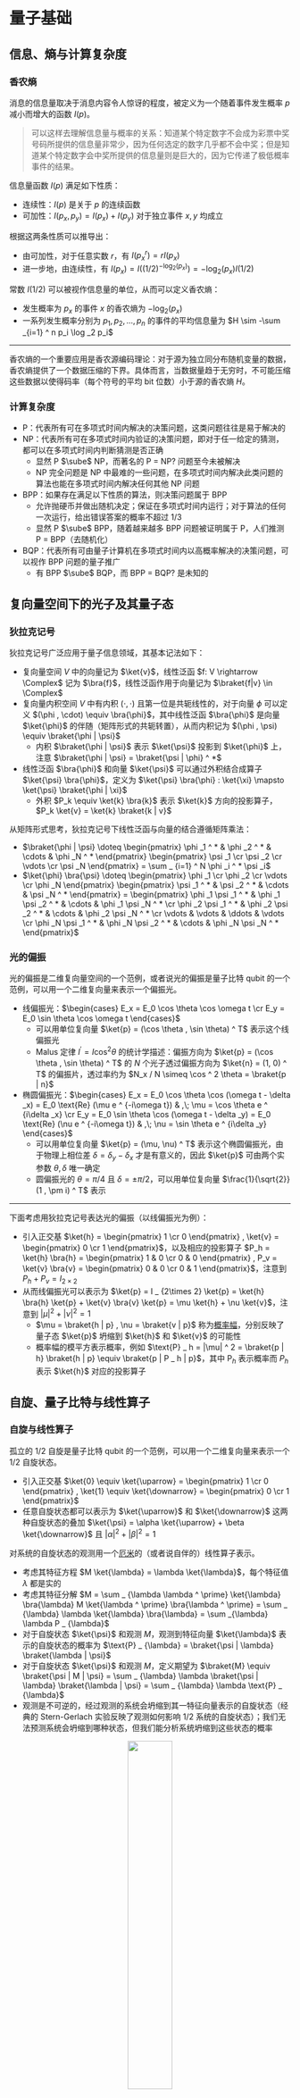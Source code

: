 # 量子基础

## 信息、熵与计算复杂度

### 香农熵

消息的信息量取决于消息内容令人惊讶的程度，被定义为一个随着事件发生概率 $p$ 减小而增大的函数 $I(p)$。

> 可以这样去理解信息量与概率的关系：知道某个特定数字不会成为彩票中奖号码所提供的信息量非常少，因为任何选定的数字几乎都不会中奖；但是知道某个特定数字会中奖所提供的信息量则是巨大的，因为它传递了极低概率事件的结果。

信息量函数 $I(p)$ 满足如下性质：

- 连续性：$I(p)$ 是关于 $p$ 的连续函数
- 可加性：$I(p_x, p_y) = I(p_x) + I(p_y)$ 对于独立事件 $x, y$ 均成立

根据这两条性质可以推导出：

- 由可加性，对于任意实数 $r$，有 $I(p_x ^ r) = rI(p_x)$
- 进一步地，由连续性，有 $I(p_x) = I((1/2) ^ {-\log _2 (p_x)}) = -\log _2 (p_x) I(1/2)$

常数 $I(1/2)$ 可以被视作信息量的单位，从而可以定义香农熵：

- 发生概率为 $p_x$ 的事件 $x$ 的香农熵为 $-\log _2 (p_x)$
- 一系列发生概率分别为 $p_1, p_2, ..., p_n$ 的事件的平均信息量为 $H \sim -\sum _{i=1} ^ n p_i \log _2 p_i$

---

香农熵的一个重要应用是香农源编码理论：对于源为独立同分布随机变量的数据，香农熵提供了一个数据压缩的下界。具体而言，当数据量趋于无穷时，不可能压缩这些数据以使得码率（每个符号的平均 bit 位数）小于源的香农熵 $H$。

### 计算复杂度

- P：代表所有可在多项式时间内解决的决策问题，这类问题往往是易于解决的
- NP：代表所有可在多项式时间内验证的决策问题，即对于任一给定的猜测，都可以在多项式时间内判断猜测是否正确
    - 显然 P $\sube$ NP，而著名的 P = NP? 问题至今未被解决
    - NP 完全问题是 NP 中最难的一些问题，在多项式时间内解决此类问题的算法也能在多项式时间内解决任何其他 NP 问题
- BPP：如果存在满足以下性质的算法，则决策问题属于 BPP
    - 允许抛硬币并做出随机决定；保证在多项式时间内运行；对于算法的任何一次运行，给出错误答案的概率不超过 1/3
    - 显然 P $\sube$ BPP，随着越来越多 BPP 问题被证明属于 P，人们推测 P = BPP（去随机化）
- BQP：代表所有可由量子计算机在多项式时间内以高概率解决的决策问题，可以视作 BPP 问题的量子推广
    - 有 BPP $\sube$ BQP，而 BPP = BQP? 是未知的

## 复向量空间下的光子及其量子态

### 狄拉克记号

狄拉克记号广泛应用于量子信息领域，其基本记法如下：

- 复向量空间 $V$ 中的向量记为 $\ket{v}$，线性泛函 $f: V \rightarrow \Complex$ 记为 $\bra{f}$，线性泛函作用于向量记为 $\braket{f|v} \in \Complex$
- 复向量内积空间 $V$ 中有内积 $(\cdot , \cdot)$ 且第一位是共轭线性的，对于向量 $\phi$ 可以定义 $(\phi , \cdot) \equiv \bra{\phi}$，其中线性泛函 $\bra{\phi}$ 是向量 $\ket{\phi}$ 的伴随（矩阵形式的共轭转置），从而内积记为 $(\phi , \psi) \equiv \braket{\phi | \psi}$
    - 内积 $\braket{\phi | \psi}$ 表示 $\ket{\psi}$ 投影到 $\ket{\phi}$ 上，注意 $\braket{\phi | \psi} = \braket{\psi | \phi} ^ *$
- 线性泛函 $\bra{\phi}$ 和向量 $\ket{\psi}$ 可以通过外积结合成算子 $\ket{\psi} \bra{\phi}$，定义为 $\ket{\psi} \bra{\phi} : \ket{\xi} \mapsto \ket{\psi} \braket{\phi | \xi}$
    - 外积 $P_k \equiv \ket{k} \bra{k}$ 表示 $\ket{k}$ 方向的投影算子，$P_k \ket{v} = \ket{k} \braket{k | v}$

从矩阵形式思考，狄拉克记号下线性泛函与向量的结合遵循矩阵乘法：

- $\braket{\phi | \psi} \doteq \begin{pmatrix} \phi _1 ^ * & \phi _2 ^ * & \cdots & \phi _N ^ * \end{pmatrix} \begin{pmatrix} \psi _1 \cr \psi _2 \cr \vdots \cr \psi _N \end{pmatrix} = \sum _ {i=1} ^ N \phi _i ^ * \psi _i$
- $\ket{\phi} \bra{\psi} \doteq \begin{pmatrix} \phi _1 \cr \phi _2 \cr \vdots \cr \phi _N \end{pmatrix} \begin{pmatrix} \psi _1 ^ * & \psi _2 ^ * & \cdots & \psi _N ^ * \end{pmatrix} = \begin{pmatrix} \phi _1 \psi _1 ^ * & \phi _1 \psi _2 ^ * & \cdots & \phi _1 \psi _N ^ * \cr \phi _2 \psi _1 ^ * & \phi _2 \psi _2 ^ * & \cdots & \phi _2 \psi _N ^ * \cr \vdots & \vdots & \ddots & \vdots \cr \phi _N \psi _1 ^ * & \phi _N \psi _2 ^ * & \cdots & \phi _N \psi _N ^ * \end{pmatrix}$

### 光的偏振

光的偏振是二维复向量空间的一个范例，或者说光的偏振是量子比特 qubit 的一个范例，可以用一个二维复向量来表示一个偏振光。

- 线偏振光：$\begin{cases} E_x = E_0 \cos \theta \cos \omega t \cr E_y = E_0 \sin \theta \cos \omega t \end{cases}$
    - 可以用单位复向量 $\ket{p} = (\cos \theta , \sin \theta) ^ T$ 表示这个线偏振光
    - Malus 定律 $I ^ {\prime} = I \cos ^ 2 \theta$ 的统计学描述：偏振方向为 $\ket{p} = (\cos \theta , \sin \theta) ^ T$ 的 $N$ 个光子透过偏振方向为 $\ket{n} = (1, 0) ^ T$ 的偏振片，透过率约为 $N_x / N \simeq \cos ^ 2 \theta = \braket{p | n}$
- 椭圆偏振光：$\begin{cases} E_x = E_0 \cos \theta \cos (\omega t - \delta _x) = E_0 \text{Re} (\mu e ^ {-i\omega t}) & ,\; \mu = \cos \theta e ^ {i\delta _x} \cr E_y = E_0 \sin \theta \cos (\omega t - \delta _y) = E_0 \text{Re} (\nu e ^ {-i\omega t}) & ,\; \nu = \sin \theta e ^ {i\delta _y} \end{cases}$
    - 可以用单位复向量 $\ket{p} = (\mu, \nu) ^ T$ 表示这个椭圆偏振光，由于物理上相位差 $\delta = \delta _y - \delta _x$ 才是有意义的，因此 $\ket{p}$ 可由两个实参数 $\theta , \delta$ 唯一确定
    - 圆偏振光的 $\theta = \pi / 4$ 且 $\delta = \pm \pi / 2$，可以用单位复向量 $\frac{1}{\sqrt{2}} (1 , \pm i) ^ T$ 表示

---

下面考虑用狄拉克记号表达光的偏振（以线偏振光为例）：

- 引入正交基 $\ket{h} = \begin{pmatrix} 1 \cr 0 \end{pmatrix} , \ket{v} = \begin{pmatrix} 0 \cr 1 \end{pmatrix}$，以及相应的投影算子 $P_h = \ket{h} \bra{h} = \begin{pmatrix} 1 & 0 \cr 0 & 0 \end{pmatrix} , P_v = \ket{v} \bra{v} = \begin{pmatrix} 0 & 0 \cr 0 & 1 \end{pmatrix}$，注意到 $P_h + P_v = I _ {2\times 2}$
- 从而线偏振光可以表示为 $\ket{p} = I _ {2\times 2} \ket{p} = \ket{h} \bra{h} \ket{p} + \ket{v} \bra{v} \ket{p} = \mu \ket{h} + \nu \ket{v}$，注意到 $|\mu| ^ 2 + |\nu| ^ 2 = 1$
    - $\mu = \braket{h | p} , \nu = \braket{v | p}$ 称为[概率幅](https://en.wikipedia.org/wiki/Probability_amplitude)，分别反映了量子态 $\ket{p}$ 坍缩到 $\ket{h}$ 和 $\ket{v}$ 的可能性
    - 概率幅的模平方表示概率，例如 $\text{P} _ h = |\mu| ^ 2 = \braket{p | h} \braket{h | p} \equiv \braket{p | P _ h | p}$，其中 $\text{P}_h$ 表示概率而 $P_h$ 表示 $\ket{h}$ 对应的投影算子

## 自旋、量子比特与线性算子

### 自旋与线性算子

孤立的 1/2 自旋是量子比特 qubit 的一个范例，可以用一个二维复向量来表示一个 1/2 自旋状态。

- 引入正交基 $\ket{0} \equiv \ket{\uparrow} = \begin{pmatrix} 1 \cr 0 \end{pmatrix} , \ket{1} \equiv \ket{\downarrow} = \begin{pmatrix} 0 \cr 1 \end{pmatrix}$
- 任意自旋状态都可以表示为 $\ket{\uparrow}$ 和 $\ket{\downarrow}$ 这两种自旋状态的叠加 $\ket{\psi} = \alpha \ket{\uparrow} + \beta \ket{\downarrow}$ 且 $|\alpha| ^ 2 + |\beta| ^ 2 = 1$

对系统的自旋状态的观测用一个[厄米](https://en.wikipedia.org/wiki/Self-adjoint_operator)的（或者说自伴的）线性算子表示。

- 考虑其特征方程 $M \ket{\lambda} = \lambda \ket{\lambda}$，每个特征值 $\lambda$ 都是实的
- 考虑其特征分解 $M = \sum _ {\lambda \lambda ^ \prime} \ket{\lambda} \bra{\lambda} M \ket{\lambda ^ \prime} \bra{\lambda ^ \prime} = \sum _ {\lambda} \lambda \ket{\lambda} \bra{\lambda} = \sum _{\lambda} \lambda P _ {\lambda}$
- 对于自旋状态 $\ket{\psi}$ 和观测 $M$，观测到特征向量 $\ket{\lambda}$ 表示的自旋状态的概率为 $\text{P} _ {\lambda} = \braket{\psi | \lambda} \braket{\lambda | \psi}$
- 对于自旋状态 $\ket{\psi}$ 和观测 $M$，定义期望为 $\braket{M} \equiv \braket{\psi | M | \psi} = \sum _ {\lambda} \lambda \braket{\psi | \lambda} \braket{\lambda | \psi} = \sum _ {\lambda} \lambda \text{P} _ {\lambda}$
- 观测是不可逆的，经过观测的系统会坍缩到其一特征向量表示的自旋状态（经典的 Stern-Gerlach 实验反映了观测如何影响 1/2 系统的自旋状态）；我们无法预测系统会坍缩到哪种状态，但我们能分析系统坍缩到这些状态的概率

<div style="text-align: center;">
<img src="/assets/images/cs/information/qi/2.jpg" style="width: 40%;">
</div>

### 泡利矩阵

泡利矩阵是三个厄米的 $2 \times 2$ 复向量矩阵，它们本身即可表示三种观测；更为重要的是，它们的线性组合可以构造出沿着任意自旋方向的观测。

三个泡利矩阵及其特征向量如下（注意它们的特征值都是 $\pm 1$，分别对应两种正交的自旋状态）：

- $\sigma _ z = \begin{pmatrix} 1 & 0 \cr 0 & -1 \end{pmatrix}$，对应 $\ket{0}$ 和 $\ket{1}$
- $\sigma _ x = \begin{pmatrix} 0 & 1 \cr 1 & 0 \end{pmatrix} \;\;$，对应 $\ket{r} = \frac{1}{\sqrt{2}} \ket{0} + \frac{1}{\sqrt{2}} \ket{1}$ 和 $\ket{l} = \frac{1}{\sqrt{2}} \ket{0} - \frac{1}{\sqrt{2}} \ket{1}$
- $\sigma _ y = \begin{pmatrix} 0 & -i \cr i & 0 \end{pmatrix}$，对应 $\ket{i} = \frac{1}{\sqrt{2}} \ket{0} + \frac{i}{\sqrt{2}} \ket{1}$ 和 $\ket{o} = \frac{1}{\sqrt{2}} \ket{0} - \frac{i}{\sqrt{2}} \ket{1}$

下面展示如何通过泡利矩阵构造出沿着任意自旋方向的观测矩阵：

- 在现实中，自旋方向是由一个三维实向量表示的；而在量子力学中，自旋状态是由一个二维复向量表示的
- 定义泡利向量 $\vec{\sigma} = \sigma _ x \hat{x} + \sigma _ y \hat{y} + \sigma _ z \hat{z}$，对于自旋方向 $\hat{n} = (n_x, n_y, n_z)$，沿着这个方向的观测可以表示成矩阵 $\sigma _ n = \vec{\sigma} \cdot \hat{n} = \sigma _ x n _ x + \sigma _ y n _ y + \sigma _ z n _ z = \begin{pmatrix} n _ z & n _ x - i n _ y \cr n _ x + i n _ y & - n _ z \end{pmatrix}$，注意到这个矩阵的特征值也为 $\pm 1$，分别对应沿着这个自旋方向的两种正交的自旋状态
- 借助泡利向量，我们可以根据任意由三维实向量表示的自旋方向来构造相应的由二维复厄米矩阵表示的观测

### Bloch&thinsp;球

Bloch 球是 qubit 的一种几何表示：

- Bloch 球表面上每一个点都表示一种量子状态（自旋状态）
- Bloch 球中每条穿过球心的轴的两极都表示一对正交的量子状态
- Bloch 球的 $x,y,z$ 轴分别表示三个泡利矩阵对应的正交量子状态
- 量子状态记为 $\ket{\psi} = \cos (\theta / 2) \ket{0} + e ^ {i \phi} \sin (\theta / 2) \ket{1}$

<div style="text-align: center;">
<img src="/assets/images/cs/information/qi/1.jpg" style="width: 40%;">
</div>

关于“为什么 Bloch 球要这样定义”，下面给出一种解释：

首先取基状态 $\ket{0}$ 和 $\ket{1}$，任意量子状态可以表示为基状态的叠加 $\ket{\psi} = \alpha \ket{0} + \beta \ket{1}$，其中 $|\alpha| ^ 2 + |\beta| ^ 2 = 1$；然后考虑以这个量子状态及其正交态 $\ket{\bar{\psi}} = \beta ^ * \ket{0} - \alpha ^ * \ket{1}$ 作为特征向量，利用特征分解构造一个观测：

$$
M = \sum _ {\lambda = \pm 1} \lambda P _ \lambda = \ket{\psi} \bra{\psi} - \ket{\bar{\psi}} \bra{\bar{\psi}} = \begin{pmatrix} |\alpha| ^ 2 - |\beta| ^ 2 & 2\alpha \beta ^ * \cr 2\alpha ^ * \beta & |\beta| ^ 2 - |\alpha| ^ 2 \end{pmatrix}
$$

注意到沿着自旋方向 $\hat{n} = (n_x, n_y, n_z)$ 构造的观测可以表示成矩阵 $\sigma _ n = \vec{\sigma} \cdot \hat{n} = \sigma _ x n _ x + \sigma _ y n _ y + \sigma _ z n _ z = \begin{pmatrix} n _ z & n _ x - i n _ y \cr n _ x + i n _ y & - n _ z \end{pmatrix}$；从而我们可以找到观测 $M$ 对应的自旋方向 $\hat{\psi} = (\psi _ x, \psi _ y, \psi _ z)$，其中 $\psi _ z = |\alpha| ^ 2 - |\beta| ^ 2 ,\; \psi _ x + i\psi _ y = 2\alpha ^ * \beta$。

这时候如果我们取 $\alpha = \cos (\theta / 2) ,\; \beta = \sin (\theta / 2) e ^ {i\phi}$（正如 Bloch 球定义的那样），观测对应的自旋方向可以记为 $\hat{\psi} = (\sin {\theta} \cos {\phi} , \sin {\theta} \sin {\phi} , \cos {\theta})$；注意到这时候自旋方向具有了极坐标的形式，也就是说，Bloch 球一方面可视化了由二维复向量表示的 qubit，另一方面可视化了由三维实向量表示的自旋方向，而且这两者在 Bloch 球中是完全重合的。

值得强调的是，上文描述的 Bloch 球中同一点对应的量子状态与自旋方向是有实际联系的。对于量子态 $\ket{\psi} = \cos (\theta / 2) \ket{0} + e ^ {i \phi} \sin (\theta / 2) \ket{1}$，总能找到一个特定方向 $\hat{n}$，使得相应的观测期望为 $\braket{\vec{\sigma} \cdot \hat{n}} = 1$，而这个方向恰为 $\hat{n} = (\sin {\theta} \cos {\phi} , \sin {\theta} \sin {\phi} , \cos {\theta})$。

## 多量子比特与量子纠缠

### 直积态与纠缠态

由多个量子比特组成的系统可以分为直积态和纠缠态，这里以 two-qubit 系统为例。首先定义张量积如下：

$$
A \otimes B = \begin{pmatrix} a _ {11} B & a _ {12} B & \cdots & a _ {1n} B \cr a _ {21} B & a _ {22} B & \cdots & a _ {2n} B \cr \vdots & \vdots & \ddots & \vdots \cr a _ {n1} B & a _ {n2} B & \cdots & a _ {nn} B \end{pmatrix}
$$

取任意两个 qubit 分别为 $\alpha _ 1 \ket{0} + \beta _ 1 \ket{1}$ 和 $\alpha _ 2 \ket{0} + \beta _ 2 \ket{1}$，使用张量积构建直积态的 two-qubit 系统：

$$
(\alpha _ 1 \ket{0} + \beta _ 1 \ket{1}) \otimes (\alpha _ 2 \ket{0} + \beta _ 2 \ket{1}) = \alpha _ 1 \alpha _ 2 \ket{00} + \alpha _ 1 \beta _ 2 \ket{01} + \beta _ 1 \alpha _ 2 \ket{10} + \beta _ 1 \beta _ 2 \ket{11}
$$

对于直积态的 two-qubit 而言，这两个 qubit 是独立的、可分的，可以仅对其中一个 qubit 进行操作：

$$
(L \otimes I) (\ket{u} \otimes \ket{v}) = (L \ket{u}) \otimes \ket{v}
$$

不同于直积态，纠缠态的 two-qubit 不能拆分成张量积的形式，两个 qubit 是相互纠缠、非独立的。

例如贝尔态（纠缠态的一个范例），取 $\ket{\Psi _ {+}} = \frac{1}{\sqrt{2}} (\ket{01} + \ket{10})$，注意到如果第一个 qubit 处于状态 $\ket{0}$，则第二个 qubit 必然处于状态 $\ket{1}$，反之亦然。

### 贝尔态

贝尔态具有四个基状态：

- $\ket{\Phi _ {+}} = \frac{1}{\sqrt{2}} (\ket{00} + \ket{11})$，$\ket{\Phi _ {-}} = \frac{1}{\sqrt{2}} (\ket{00} - \ket{11})$
- $\ket{\Psi _ {+}} = \frac{1}{\sqrt{2}} (\ket{01} + \ket{10})$，$\ket{\Psi _ {-}} = \frac{1}{\sqrt{2}} (\ket{01} - \ket{10})$

为了进一步理解直积态和纠缠态的区别，我们考虑仅对第一个 qubit 进行观测：

- 对于直积态，两个 qubit 是完全独立的，因此仅对第一个 qubit 进行观测的结果与直接对单个 qubit 进行观测是一样的
    - 取 $\ket{\psi} = \cos (\theta / 2) \ket{0} + e ^ {i \phi} \sin (\theta / 2) \ket{1}$，总能找到一个特定方向 $\hat{n} = (\sin {\theta} \cos {\phi} , \sin {\theta} \sin {\phi} , \cos {\theta})$，使得相应的观测期望为 $\braket{\vec{\sigma} \cdot \hat{n}} = 1$
- 对于纠缠态，两个 qubit 是相互纠缠的，而且仅对第一个 qubit 进行观测是无法得到有效信息的
    - 取贝尔基 $\ket{\Psi _ {+}}$，对任意方向 $\hat{n}$，均有 $\braket{\vec{\sigma ^ {(1)}} \cdot \hat{n}} = 0$，其中观测严格来说应该写为 $(\vec{\sigma ^ {(1)}} \cdot \hat{n}) \otimes I$；即仅对第一个 qubit 进行的任何观测期望均为 0，观测结果等可能地分布于 $\pm 1$，无法得到任何信息

如果想要得到非零的观测结果（即包含有效信息的观测结果），需要对纠缠态整体进行观测，例如：

$$
\sigma ^ {(1)} \cdot \sigma ^ {(2)} = \sigma ^ {(1)} _ {x} \sigma ^ {(2)} _ {x} + \sigma ^ {(1)} _ {y} \sigma ^ {(2)} _ {y} + \sigma ^ {(1)} _ {z} \sigma ^ {(2)} _ {z}
$$

上述观测作用于贝尔态的四个基状态得到的期望分别为 $+1, +1, +1, -3$，恰好对应于这个观测的四个特征值。

### 密度矩阵与约化密度矩阵

密度矩阵是描述量子系统的重要工具，可以用于估计观测结果，与经典系统的概率论相对应。

- 纯态 $\ket{\psi}$ 的密度矩阵为 $\rho \equiv \ket{\psi} \bra{\psi}$，混合态的密度矩阵为 $\rho = \sum _ {i} \ket{\psi _ {i} \bra{\psi _ {i}}}$
- 观测 $L$ 作用于量子态的期望可以通过相应的密度矩阵计算得到，$\braket{L} = \text{Tr} (\rho L)$，对于纯态和混合态均适用；其中，$\text{Tr}$ 表示矩阵求迹，定义为 $\text{Tr} (L) = \sum _ {i} \braket{i | L | i}$

密度矩阵具有如下性质：

- 密度矩阵都是厄米的，即 $\rho _ {ij} = \rho _ {ji} ^ *$
- 密度矩阵的迹均为 1，即 $\text{Tr} (\rho) = 1$
- 密度矩阵的特征值均为介于 0 和 1 之间的正数

约化密度矩阵是描述多量子比特系统的子系统的工具，可以用于估计仅作用于子系统的观测结果。对于 two-qubit 系统，记两个 qubit 分别表示子系统 A 和 B，则描述子系统 A 的约化密度矩阵为 $\rho _ {A} = \text{Tr} _ {B} (\rho)$，观测期望为 $\braket{L _ {A}} = \text{Tr} _ {A} (\rho _ {A} L _ {A})$。注意，其中 $\text{Tr} _ {A}$ 表示矩阵求部分迹，且基于约化密度矩阵的期望并非常数，而是一个更低维的矩阵。

- 对于直积态 $\ket{\psi} = \ket{\lambda} _ {A} \ket{\phi} _ {B}$，子系统 A 的约化密度矩阵为 $\rho _ {A} = \text{Tr} _ {B} (\rho) = \ket{\lambda} \bra{\lambda}$，注意到 $\text{Tr} (\rho _ {A} ^ 2) = \text{Tr} (\rho _ {A}) = 1$，故子系统 A 是纯态
- 对于纠缠态，纯的纠缠态可以写作 $\ket{\psi} = \sum _ i c _ i \ket{\lambda _ i} _ A \ket{\phi _ i} _ B$，子系统 A 的约化密度矩阵为 $\rho _ {A} = \text{Tr} _ {B} (\rho) = \sum _ i | c _ i | ^ 2 \ket{\lambda _ i} \bra{\lambda _ i}$，注意到 $\text{Tr} (\rho _ A) = 1$，但 $\text{Tr} (\rho _ A ^ 2) = \text{Tr} (\rho _ B ^ 2) \not = 1$，故子系统 A 是混合态

---

类似于香农熵可以描述信息量，为描述由 A 和 B 两个子系统构成的纠缠系统，可以定义纠缠熵：

$$
S _ A \equiv - \text{Tr} _ A (\rho _ A \log _ 2 \rho _ A) = - \sum _ i | c _ i | ^ 2 \log _ 2 | c _ i | ^ 2 \;,\;\; S _ A = S _ B
$$

### 纯态与混合态

纯态是经过充分的观测后被完全确定的量子态，而混合态是一系列纯态的统计学叠加。

- 纯态既可用狄拉克记号描述，也可用密度矩阵描述；而混合态只可用密度矩阵描述
- 对于纯态，有 $\rho ^ 2 = \rho ,\;\; \text{Tr} (\rho ^ 2) = 1$；对于混合态，有 $\rho ^ 2 \not = \rho ,\;\; \text{Tr} (\rho ^ 2) < 1$
- 在 Bloch 球中，球表面上的点表示纯态，球内部的点表示混合态

此外，为了进一步理解为什么“概率幅不是经典系统的概率论的量子对应，但密度矩阵是”，我们考虑构建一个 50%-50% 的叠加态：

- 考虑纯态 $\ket{\psi} = \frac{1}{\sqrt{2}} \ket{0} + \frac{1}{\sqrt{2}} \ket{1}$，其中两个基态的概率幅相等，但 $\ket{\psi}$ 事实上并不是一个 50%-50% 的叠加态，因为 $\ket{0}$ 和 $\ket{1}$ 存在相互干涉。当我们考察密度矩阵 $\rho = \ket{\psi} \bra{\psi} = \frac{1}{2} \ket{0} \bra{0} + \frac{1}{2} \ket{0} \ket{1} + \frac{1}{2} \ket{1} \ket{0} + \frac{1}{2} \ket{1} \ket{1}$ 或者观测期望 $\braket{A} = \frac{1}{2} \braket{0 | A | 0} + \frac{1}{2} \braket{0 | A | 1} + \frac{1}{2} \braket{1 | A | 0} + \frac{1}{2} \braket{1 | A | 1}$ 时，可以明显注意到结果的中间有两个 $\ket{0}$ 和 $\ket{1}$ 的相干项
- 考虑混合态 $\rho = \frac{1}{2} \ket{0} \bra{0} + \frac{1}{2} \ket{1} \bra{1}$，事实上这才是我们想要的 50%-50% 的叠加态，两个基态之间并不相干，因此可以直接使用经典系统概率论的加法原理进行叠加。当我们考虑观测期望 $\braket{A} = \frac{1}{2} \braket{0 | A | 0} + \frac{1}{2} \braket{1 | A | 1}$ 时，也可以明显注意到结果中并不存在相干项

## 量子系统的含时演化

## 量子门与量子电路